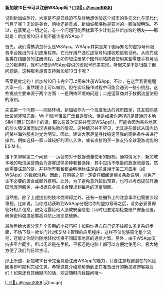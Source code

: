 **新加坡10日卡可以注册WSApp吗？[[TG💪+ @esim1088](https://t.me/s/esim1088)]**

说到新加坡旅行，大家是不是已经迫不及待地想体验这个城市的多元文化与现代化气息了呢？无论是美食、购物还是景点，新加坡都堪称是亚洲的一颗璀璨明珠。不过，在享受这一切之前，有一个问题可能困扰着不少计划前往新加坡的朋友——那就是：新加坡10日卡能不能注册WSApp？

首先，我们得搞清楚什么是WSApp。WSApp其实是某个国际知名的虚拟号码服务平台推出的手机应用程序。它允许用户通过虚拟号码接收短信验证码，从而完成各类在线服务的注册流程。比如你想注册某个国外网站或者使用某些需要手机号验证的服务时，就可以借助WSApp提供的虚拟号码来实现。听起来是不是很酷？但问题是，这种服务是否支持新加坡10日卡呢？

答案是肯定的！新加坡10日卡完全可以用来注册WSApp。不过，在这里我要提醒大家一点，虽然理论上可以做到，但在实际操作过程中可能会遇到一些小挑战。这些挑战主要来源于两个方面：一是网络环境的问题；二是运营商对于数据流量使用的限制。

先说第一个问题——网络环境。新加坡作为一个高度发达的城市国家，其互联网基础设施非常完善，Wi-Fi信号覆盖广泛且速度快。但是如果你选择的是普通的本地SIM卡而非ESIM卡的话，那么在首次安装并登录WSApp时，可能会因为某些地区的防火墙设置而出现连接失败的情况。这种情况并不罕见，尤其是在尝试从国内访问某些海外服务时尤为明显。因此，建议大家尽量寻找稳定可靠的网络条件来进行操作，例如选择一家口碑较好的酒店入住，或者直接购买一张支持全球漫游功能的ESIM卡。

接下来聊聊第二个问题——运营商对于数据流量使用的限制。通常情况下，新加坡本地的电信运营商会为游客提供多种套餐选择，其中包括不限量的数据流量包。然而需要注意的是，并非所有套餐都会明确标注是否包含用于第三方应用（如WSApp）的数据消耗。因此，在购买之前一定要仔细阅读相关条款说明，以免产生不必要的误会或额外费用。此外，为了避免意外超出预算，也可以考虑提前开通国际漫游服务，并根据自身需求合理规划每月的流量限额。

当然啦，除了上述提到的技术性障碍之外，还有一些细节上的注意事项也需要引起重视。比如说，当你成功获取到WSApp分配给你的虚拟号码之后，请务必妥善保管好相关信息，避免泄露给他人造成安全隐患；同时也要定期检查账户安全设置，确保密码强度足够高以防止被恶意破解。

最后再给大家分享几个实用的小技巧吧！如果你担心自己记不住那么多复杂的步骤，不妨下载一款专门针对ESIM卡管理的应用程序，这样不仅能够简化整个流程，还能让你随时随地轻松切换不同国家地区的通信方案。另外，由于WSApp支持多平台同步，所以无论是在手机、平板还是电脑上都可以方便地使用它，极大地方便了我们的日常生活。

综上所述，新加坡10日卡完全具备注册WSApp的能力，只要注意规避潜在的风险因素即可顺利完成任务。希望这篇介绍能帮助到正在准备出行的新加坡游客朋友们！如果还有其他疑问的话，欢迎随时向我提问哦～

[[TG💪+ @esim1088](https://t.me/s/esim1088) ![Image](https://i.postimg.cc/4NQfJmqS/Snipaste-2025-05-13-00-14-12.png)]